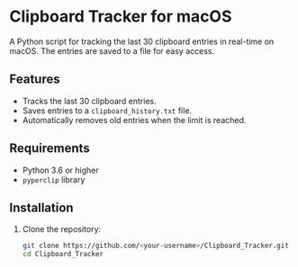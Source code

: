 # Clipboard Tracker for macOS

A Python script for tracking the last 30 clipboard entries in real-time on macOS. The entries are saved to a file for easy access.

## Features
- Tracks the last 30 clipboard entries.
- Saves entries to a `clipboard_history.txt` file.
- Automatically removes old entries when the limit is reached.

## Requirements
- Python 3.6 or higher
- `pyperclip` library

## Installation
1. Clone the repository:
   ```bash
   git clone https://github.com/<your-username>/Clipboard_Tracker.git
   cd Clipboard_Tracker
